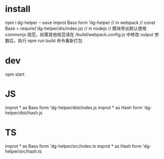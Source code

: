 # install
npm i dg-helper --save
improt Bass form 'dg-helper // in webpack
// const Base = require('dg-helper/dis/index.js) // in nodejs
// 模块导出默认使用 commonjs 规范，如需其他规范请在 /build/webpack.config.js 中修改 output 参数后，执行 npm run build 命令重新打包

# dev
npm start

# JS
improt * as Bass form 'dg-helper/dist/index.js
improt * as Hash form 'dg-helper/dist/hash.js

# TS
improt * as Bass form 'dg-helper/src/index.ts
improt * as Hash form 'dg-helper/src/hash.ts